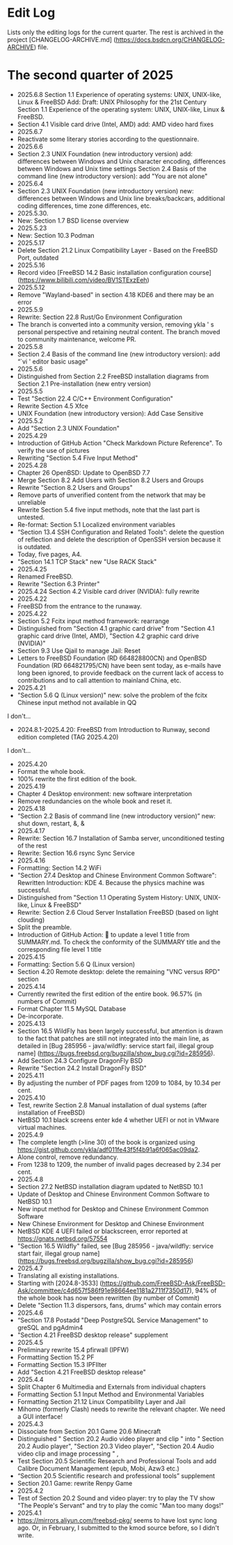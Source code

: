 # Edit Log

Lists only the editing logs for the current quarter. The rest is archived in the project [CHANGELOG-ARCHIVE.md] (https://docs.bsdcn.org/CHANGELOG-ARCHIVE) file.

# The second quarter of 2025

- 2025.6.8
Section 1.1 Experience of operating systems: UNIX, UNIX-like, Linux & FreeBSD Add: Draft: UNIX Philosophy for the 21st Century
Section 1.1 Experience of the operating system: UNIX, UNIX-like, Linux & FreeBSD.
- Section 4.1 Visible card drive (Intel, AMD) add: AMD video hard fixes
- 2025.6.7
- Reactivate some literary stories according to the questionnaire.
- 2025.6.6
- Section 2.3 UNIX Foundation (new introductory version) add: differences between Windows and Unix character encoding, differences between Windows and Unix time settings
Section 2.4 Basis of the command line (new introductory version): add "You are not alone"
- 2025.6.4
- Section 2.3 UNIX Foundation (new introductory version) new: differences between Windows and Unix line breaks/backcars, additional coding differences, time zone differences, etc.
- 2025.5.30.
- New: Section 1.7 BSD license overview
- 2025.5.23
- New: Section 10.3 Podman
- 2025.5.17
- Delete Section 21.2 Linux Compatibility Layer - Based on the FreeBSD Port, outdated
- 2025.5.16
- Record video [FreeBSD 14.2 Basic installation configuration course] (https://www.bilibili.com/video/BV1STExzEeh)
- 2025.5.12
- Remove "Wayland-based" in section 4.18 KDE6 and there may be an error
- 2025.5.9
- Rewrite: Section 22.8 Rust/Go Environment Configuration
- The branch is converted into a community version, removing ykla ' s personal perspective and retaining neutral content. The branch moved to community maintenance, welcome PR.
- 2025.5.8
- Section 2.4 Basis of the command line (new introductory version): add “`vi ' editor basic usage”
- 2025.5.6
- Distinguished from Section 2.2 FreeBSD installation diagrams from Section 2.1 Pre-installation (new entry version)
- 2025.5.5
- Test "Section 22.4 C/C++ Environment Configuration"
- Rewrite Section 4.5 Xfce
- UNIX Foundation (new introductory version): Add Case Sensitive
- 2025.5.2
- Add "Section 2.3 UNIX Foundation"
- 2025.4.29
- Introduction of GitHub Action "Check Markdown Picture Reference". To verify the use of pictures
- Rewriting "Section 5.4 Five Input Method"
- 2025.4.28
- Chapter 26 OpenBSD: Update to OpenBSD 7.7
- Merge Section 8.2 Add Users with Section 8.2 Users and Groups
- Rewrite "Section 8.2 Users and Groups"
- Remove parts of unverified content from the network that may be unreliable
- Rewrite Section 5.4 five input methods, note that the last part is untested.
- Re-format: Section 5.1 Localized environment variables
- “Section 13.4 SSH Configuration and Related Tools”: delete the question of reflection and delete the description of OpenSSH version because it is outdated.
- Today, five pages, A4.
- "Section 14.1 TCP Stack" new "Use RACK Stack"
- 2025.4.25
- Renamed FreeBSD.
- Rewrite "Section 6.3 Printer"
- 2025.4.24
Section 4.2 Visible card driver (NVIDIA): fully rewrite
- 2025.4.22
- FreeBSD from the entrance to the runaway.
- 2025.4.22
- Section 5.2 Fcitx input method framework: rearrange
- Distinguished from "Section 4.1 graphic card drive" from "Section 4.1 graphic card drive (Intel, AMD), "Section 4.2 graphic card drive (NVIDIA)"
- Section 9.3 Use Qjail to manage Jail: Reset
- Letters to FreeBSD Foundation (RD 664828800CN) and OpenBSD Foundation (RD 664821795/CN) have been sent today, as e-mails have long been ignored, to provide feedback on the current lack of access to contributions and to call attention to mainland China, etc.
- 2025.4.21
- "Section 5.6 Q (Linux version)" new: solve the problem of the fcitx Chinese input method not available in QQ

I don't...

- 2024.8.1-2025.4.20: FreeBSD from Introduction to Runway, second edition completed (TAG 2025.4.20)

I don't...

- 2025.4.20
- Format the whole book.
- 100% rewrite the first edition of the book.
- 2025.4.19
- Chapter 4 Desktop environment: new software interpretation
- Remove redundancies on the whole book and reset it.
- 2025.4.18
- “Section 2.2 Basis of command line (new introductory version)” new: shut down, restart, &, &
- 2025.4.17
- Rewrite: Section 16.7 Installation of Samba server, unconditioned testing of the rest
- Rewrite: Section 16.6 rsync Sync Service
- 2025.4.16
- Formatting: Section 14.2 WiFi
- "Section 27.4 Desktop and Chinese Environment Common Software": Rewritten Introduction: KDE 4. Because the physics machine was successful.
- Distinguished from "Section 1.1 Operating System History: UNIX, UNIX-like, Linux & FreeBSD"
- Rewrite: Section 2.6 Cloud Server Installation FreeBSD (based on light clouding)
- Split the preamble.
- Introduction of GitHub Action: 🔗 to update a level 1 title from SUMMARY.md. To check the conformity of the SUMMARY title and the corresponding file level 1 title
- 2025.4.15
- Formatting: Section 5.6 Q (Linux version)
- Section 4.20 Remote desktop: delete the remaining "VNC versus RPD" section
- 2025.4.14
- Currently rewrited the first edition of the entire book. 96.57% (in numbers of Commit)
- Format Chapter 11.5 MySQL Database
- De-incorporate.
- 2025.4.13
- Section 16.5 WildFly has been largely successful, but attention is drawn to the fact that patches are still not integrated into the main line, as detailed in [Bug 285956 - java/wildfly: service start fail, illegal group name] (https://bugs.freebsd.org/bugzilla/show_bug.cgi?id=285956).
- Add Section 24.3 Configure DragonFly BSD
- Rewrite "Section 24.2 Install DragonFly BSD"
- 2025.4.11
- By adjusting the number of PDF pages from 1209 to 1084, by 10.34 per cent.
- 2025.4.10
- Test, rewrite Section 2.8 Manual installation of dual systems (after installation of FreeBSD)
- NetBSD 10.1 black screens enter kde 4 whether UEFI or not in VMware virtual machines.
- 2025.4.9
- The complete length (>line 30) of the book is organized using <https://gist.github.com/ykla/adf011fe43f5f4b91a6f065ac09da2>.
- Alone control, remove redundancy.
- From 1238 to 1209, the number of invalid pages decreased by 2.34 per cent.
- 2025.4.8
- Section 27.2 NetBSD installation diagram updated to NetBSD 10.1
- Update of Desktop and Chinese Environment Common Software to NetBSD 10.1
- New input method for Desktop and Chinese Environment Common Software
- New Chinese Environment for Desktop and Chinese Environment
- NetBSD KDE 4 UEFI failed or blackscreen, error reported at <https://gnats.netbsd.org/57554>
- "Section 16.5 Wildfly" failed, see [Bug 285956 - java/wildfly: service start fair, illegal group name] (https://bugs.freebsd.org/bugzilla/show_bug.cgi?id=285956)
- 2025.4.7
- Translating all existing installations.
- Starting with [2024.8-3533] (https://github.com/FreeBSD-Ask/FreeBSD-Ask/committee/c4d657f586f91e98664ee1181a2711f7350d17), 94% of the whole book has now been rewritten (by number of Commit)
- Delete "Section 11.3 dispersors, fans, drums" which may contain errors
- 2025.4.6
- “Section 17.8 Postadd "Deep PostgreSQL Service Management" to greSQL and pgAdmin4
- "Section 4.21 FreeBSD desktop release" supplement
- 2025.4.5
- Preliminary rewrite 15.4 pfirwall (IPFW)
- Formatting Section 15.2 PF
- Formatting Section 15.3 IPFIlter
- Add "Section 4.21 FreeBSD desktop release"
- 2025.4.4
- Split Chapter 6 Multimedia and Externals from individual chapters
- Formatting Section 5.1 Input Method and Environmental Variables
- Formatting Section 21.12 Linux Compatibility Layer and Jail
- Mihomo (formerly Clash) needs to rewrite the relevant chapter. We need a GUI interface!
- 2025.4.3
- Dissociate from Section 20.1 Game 20.6 Minecraft
- Distinguished " Section 20.2 Audio video player and clip " into " Section 20.2 Audio player", "Section 20.3 Video player", "Section 20.4 Audio video clip and image processing " ,
- Test Section 20.5 Scientific Research and Professional Tools and add Calibre Document Management (epub, Mobi, Azw3 etc.)
- “Section 20.5 Scientific research and professional tools” supplement
- Section 20.1 Game: rewrite Renpy Game
- 2025.4.2
- Test of Section 20.2 Sound and video player: try to play the TV show "The People's Servant" and try to play the comic "Man too many dogs!"
- 2025.4.1
- <https://mirrors.aliyun.com/freebsd-pkg/> seems to have lost sync long ago. Or, in February, I submitted to the kmod source before, so I didn't write.

